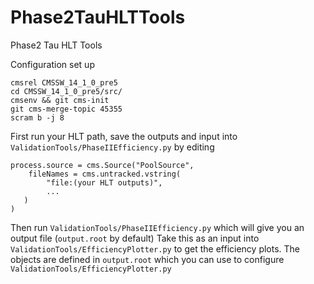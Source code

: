 # Phase2TauHLTTools
Phase2 Tau HLT Tools


Configuration set up 
```
cmsrel CMSSW_14_1_0_pre5
cd CMSSW_14_1_0_pre5/src/
cmsenv && git cms-init
git cms-merge-topic 45355
scram b -j 8
```

First run your HLT path, save the outputs and input into `ValidationTools/PhaseIIEfficiency.py` by editing 

```
process.source = cms.Source("PoolSource",
    fileNames = cms.untracked.vstring(
        "file:(your HLT outputs)",
        ...
   )
)
```

Then run `ValidationTools/PhaseIIEfficiency.py` which will give you an output file (`output.root` by default)
Take this as an input into `ValidationTools/EfficiencyPlotter.py` to get the efficiency plots.
The objects are defined in `output.root` which you can use to configure  `ValidationTools/EfficiencyPlotter.py`

